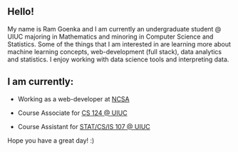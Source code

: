 ## Hello! 

My name is Ram Goenka and I am currently an undergraduate student @ UIUC majoring in Mathematics and minoring in Computer Science and Statistics. Some of the things that I am interested in are learning more about machine learning concepts, web-development (full stack), data analytics and statistics. I enjoy working with data science tools and interpreting data.


## I am currently: 

   - Working as a web-developer at [NCSA](https://www.ncsa.illinois.edu/) 
    
   - Course Associate for [CS 124 @ UIUC](https://www.cs124.org/)
    
   - Course Assistant for [STAT/CS/IS 107 @ UIUC](https://discovery.cs.illinois.edu/)

Hope you have a great day! :)
